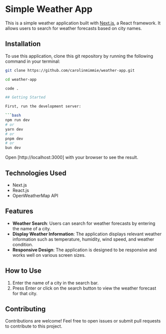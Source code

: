 # Simple Weather App

This is a simple weather application built with [Next.js](https://nextjs.org/), a React framework. It allows users to search for weather forecasts based on city names.

## Installation

To use this application, clone this git repository by running the following command in your terminal:

```bash
git clone https://github.com/carolinmimmie/weather-app.git

cd weather-app

code .

## Getting Started

First, run the development server:

```bash
npm run dev
# or
yarn dev
# or
pnpm dev
# or
bun dev
```

Open [http://localhost:3000] with your browser to see the result.

## Technologies Used
- Next.js
- React.js
- OpenWeatherMap API

## Features
- **Weather Search**: Users can search for weather forecasts by entering the name of a city.
- **Display Weather Information**: The application displays relevant weather information such as temperature, humidity, wind speed, and weather condition.
- **Responsive Design**: The application is designed to be responsive and works well on various screen sizes.

## How to Use
1. Enter the name of a city in the search bar.
2. Press Enter or click on the search button to view the weather forecast for that city.

## Contributing
Contributions are welcome! Feel free to open issues or submit pull requests to contribute to this project.
